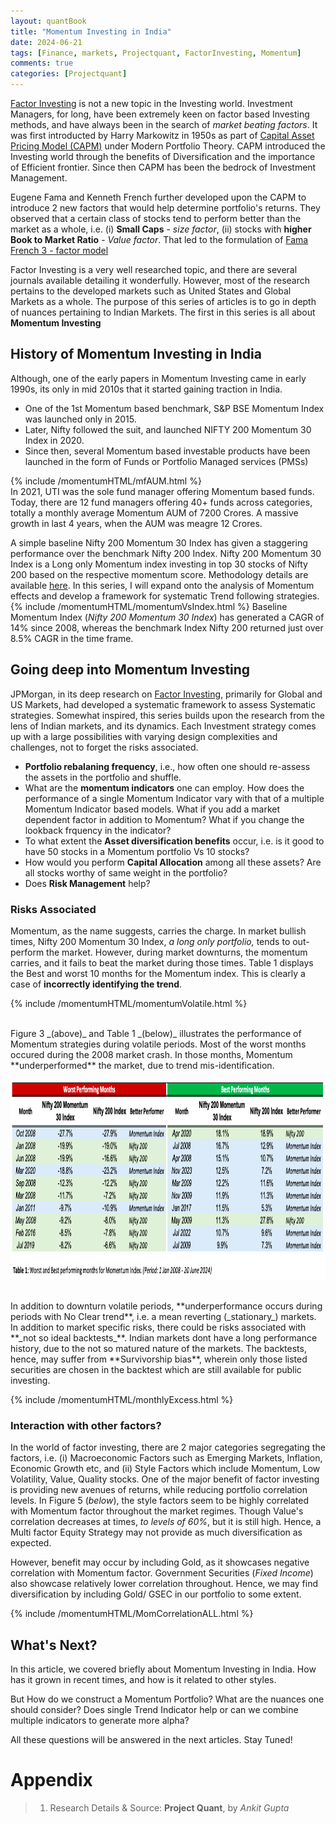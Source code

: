 ```yaml
---
layout: quantBook
title: "Momentum Investing in India"
date: 2024-06-21
tags: [Finance, markets, Projectquant, FactorInvesting, Momentum]
comments: true
categories: [Projectquant]
---
```



[Factor Investing](https://en.wikipedia.org/wiki/Factor_investing) is not a new topic in the Investing world. Investment Managers, for long, have been extremely keen on factor based Investing methods, and have always been in the search of _market beating factors_. It was first introducted by Harry Markowitz in 1950s as part of [Capital Asset Pricing Model (CAPM)](https://en.wikipedia.org/wiki/Capital_asset_pricing_model) under Modern Portfolio Theory. CAPM introduced the Investing world through the benefits of Diversification and the importance of Efficient frontier. Since then CAPM has been the bedrock of Investment Management.

Eugene Fama and Kenneth French further developed upon the CAPM to introduce 2 new factors that would help determine portfolio's returns. They observed that a certain class of stocks tend to perform better than the market as a whole, i.e. (i) **Small Caps** - _size factor_, (ii) stocks with **higher Book to Market Ratio** - _Value factor_. That led to the formulation of [Fama French 3 - factor model](https://en.wikipedia.org/wiki/Fama%E2%80%93French_three-factor_model)

Factor Investing is a very well researched topic, and there are several journals available detailing it wonderfully. However, most of the research pertains to the developed markets such as United States and Global Markets as a whole. The purpose of this series of articles is to go in depth of nuances pertaining to Indian Markets. The first in this series is all about **Momentum Investing**


## History of Momentum Investing in India

Although, one of the early papers in Momentum Investing came in early 1990s, its only in mid 2010s that it started gaining traction in India.

- One of the 1st Momentum based benchmark, S&P BSE Momentum Index was launched only in 2015.
- Later, Nifty followed the suit, and launched NIFTY 200 Momentum 30 Index in 2020.
- Since then, several Momentum based investable products have been launched in the form of Funds or Portfolio Managed services (PMSs)

{% include /momentumHTML/mfAUM.html %} 
<br>
In 2021, UTI was the sole fund manager offering Momentum based funds. Today, there are 12 fund managers offering 40+ funds across categories, totally a monthly average Momentum AUM of 7200 Crores. A massive growth in last 4 years, when the AUM was meagre 12 Crores.

A simple baseline Nifty 200 Momentum 30 Index has given a staggering performance over the benchmark Nifty 200 Index. Nifty 200 Momentum 30 Index is a Long only Momentum index investing in top 30 stocks of Nifty 200 based on the respective momentum score. Methodology details are available [here](https://niftyindices.com/Methodology/Method_NIFTY_Equity_Indices.pdf). In this series, I will expand onto the analysis of Momentum effects and develop a framework for systematic Trend following strategies.
{% include /momentumHTML/momentumVsIndex.html %} 
Baseline Momentum Index (_Nifty 200 Momentum 30 Index_) has generated a CAGR of 14% since 2008, whereas the benchmark Index Nifty 200 returned just over 8.5% CAGR in the time frame. 


## Going deep into Momentum Investing

JPMorgan, in its deep research on [Factor Investing](https://www.cmegroup.com/education/files/jpm-momentum-strategies-2015-04-15-1681565.pdf), primarily for Global and US Markets, had developed a systematic framework to assess Systematic strategies. Somewhat inspired, this series builds upon the research from the lens of Indian markets, and its dynamics. Each Investment strategy comes up with a large possibilities with varying design complexities and challenges, not to forget the risks associated. 
- **Portfolio rebalaning frequency**, i.e., how often one should re-assess the assets in the portfolio and shuffle. 
- What are the **momentum indicators** one can employ. How does the performance of a single Momentum Indicator vary with that of a multiple Momentum Indicator based models. What if you add a market dependent factor in addition to Momentum? What if you change the lookback frquency in the indicator? 
- To what extent the **Asset diversification benefits** occur, i.e. is it good to have 50 stocks in a Momentum portfolio Vs 10 stocks? 
- How would you perform **Capital Allocation** among all these assets? Are all stocks worthy of same weight in the portfolio? 
- Does **Risk Management** help?


### Risks Associated

Momentum, as the name suggests, carries the charge. In market bullish times, Nifty 200 Momentum 30 Index, _a long only portfolio,_ tends to out-perform the market. However, during market downturns, the momentum carries, and it fails to beat the market during those times. Table 1 displays the Best and worst 10 months for the Momentum index. This is clearly a case of **incorrectly identifying the trend**.

{% include /momentumHTML/momentumVolatile.html %}

<br>
Figure 3 _(above)_ and Table 1 _(below)_ illustrates the performance of Momentum strategies during volatile periods. Most of the worst months occured during the 2008 market crash. In those months, Momentum **underperformed** the market, due to trend mis-identification. 
<br>

<p class="aligncenter"> 
<img src="/data/pics/momentum/months.png" alt="Best and worst months"  width="980" height="320" text-align="left"/>
</p>

<br>
In addition to downturn volatile periods, **underperformance occurs during periods with No Clear trend**, i.e. a mean reverting (_stationary_) markets. In addition to market specific risks, there could be risks associated with **_not so ideal backtests_**. Indian markets dont have a long performance history, due to the not so matured nature of the markets. The backtests, hence, may suffer from **Survivorship bias**, wherein only those listed securities are chosen in the backtest which are still available for public investing. 

{% include /momentumHTML/monthlyExcess.html %}


### Interaction with other factors?

In the world of factor investing, there are 2 major categories segregating the factors, i.e. (i) Macroeconomic Factors such as Emerging Markets, Inflation, Economic Growth etc, and (ii) Style Factors which include Momentum, Low Volatility, Value, Quality stocks. 
One of the major benefit of factor investing is providing new avenues of returns, while reducing portfolio correlation levels. In Figure 5 (_below_), the style factors seem to be highly correlated with Momentum factor throughout the market regimes. Though Value's correlation decreases at times, _to levels of 60%_, but it is still high. Hence, a Multi factor Equity Strategy may not provide as much diversification as expected.

However, benefit may occur by including Gold, as it showcases negative correlation with Momentum factor. Government Securities (_Fixed Income_) also showcase relatively lower correlation throughout. Hence, we may find diversification by including Gold/ GSEC in our portfolio to some extent.

{% include /momentumHTML/MomCorrelationALL.html %}







## What's Next?
In this article, we covered briefly about Momentum Investing in India. How has it grown in recent times, and how is it related to other styles. 

But How do we construct a Momentum Portfolio? What are the nuances one should consider? Does single Trend Indicator help or can we combine multiple indicators to generate more alpha? 

All these questions will be answered in the next articles. Stay Tuned! 

# Appendix

> 1. Research Details & Source: **Project Quant**, by _Ankit Gupta_
